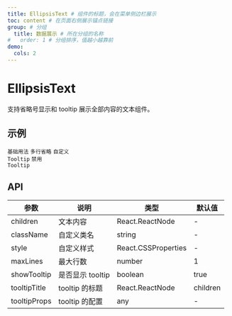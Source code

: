 ```yaml
---
title: EllipsisText # 组件的标题，会在菜单侧边栏展示
toc: content # 在页面右侧展示锚点链接
group: # 分组
  title: 数据展示 # 所在分组的名称
#   order: 1 # 分组排序，值越小越靠前
demo:
  cols: 2
---
```


# EllipsisText

支持省略号显示和 tooltip 展示全部内容的文本组件。

## 示例

<code src="./demo/base.tsx" description="基础用法">基础用法</code>
<code src="./demo/multiLine.tsx" description="支持多行文本省略">多行省略</code>
<code src="./demo/customTooltip.tsx" description="自定义 Tooltip 内容和位置">自定义 Tooltip</code>
<code src="./demo/disableTooltip.tsx" description="禁用 Tooltip 显示">禁用 Tooltip</code>

## API

| 参数         | 说明             | 类型                | 默认值   |
| ------------ | ---------------- | ------------------- | -------- |
| children     | 文本内容         | React.ReactNode     | -        |
| className    | 自定义类名       | string              | -        |
| style        | 自定义样式       | React.CSSProperties | -        |
| maxLines     | 最大行数         | number              | 1        |
| showTooltip  | 是否显示 tooltip | boolean             | true     |
| tooltipTitle | tooltip 的标题   | React.ReactNode     | children |
| tooltipProps | tooltip 的配置   | any                 | -        |
